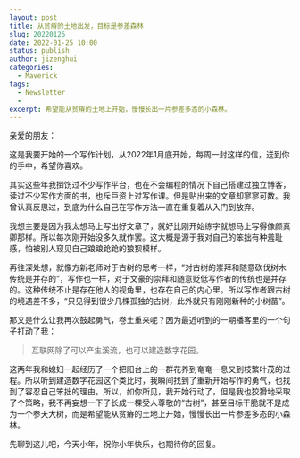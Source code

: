 ```yaml
---
layout: post
title: 从贫瘠的土地出发，目标是参差森林
slug: 20220126
date: 2022-01-25 10:00
status: publish
author: jizenghui
categories: 
  - Maverick
tags:
  - Newsletter
  - 
excerpt: 希望能从贫瘠的土地上开始，慢慢长出一片参差多态的小森林。
---
```



亲爱的朋友：

这是我要开始的一个写作计划，从2022年1月底开始，每周一封这样的信，送到你的手中，希望你喜欢。

其实这些年我捯饬过不少写作平台，也在不会编程的情况下自己搭建过独立博客，读过不少写作方面的书，也斥巨资上过写作课。但是贴出来的文章却寥寥可数。我曾认真反思过，到底为什么自己在写作方法一直在重复着从入门到放弃。

我想主要是因为我太想马上写出好文章了，就好比刚开始练字就想马上写得像颜真卿那样。所以每次刚开始没多久就作罢。这大概是源于我对自己的笨拙有种羞耻感，怕被别人窥见自己踉踉跄跄的狼狈模样。

再往深处想，就像方新老师对于古树的思考一样，“对古树的崇拜和随意砍伐树木传统是并存的”，写作也一样，对于文豪的崇拜和随意贬低写作者的传统也是并存的。这种传统不止是存在他人的视角里，也存在自己的内心里。所以写作者跟古树的境遇差不多，“只见得到很少几棵孤独的古树，此外就只有刚刚新种的小树苗”。

那又是什么让我再次鼓起勇气，卷土重来呢？因为最近听到的一期播客里的一个句子打动了我：

> 互联网除了可以产生溪流，也可以建造数字花园。
>

这两年我和媳妇一起经历了一个把阳台上的一群花养到奄奄一息又到枝繁叶茂的过程。所以听到建造数字花园这个类比时，我瞬间找到了重新开始写作的勇气，也找到了容忍自己笨拙的理由。所以，如你所见，我开始行动了，但是我也狡猾地采取了个策略，我不再妄想一下子长成一棵受人尊敬的“古树”，甚至目标干脆就不是成为一个参天大树，而是希望能从贫瘠的土地上开始，慢慢长出一片参差多态的小森林。

先聊到这儿吧，今天小年，祝你小年快乐，也期待你的回复。